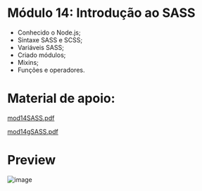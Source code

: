 # Módulo 14: Introdução ao SASS
- Conhecido o Node.js;
- Sintaxe SASS e SCSS;
- Variáveis SASS;
- Criado módulos;
- Mixins;
- Funções e operadores.

# Material de apoio:
[mod14SASS.pdf](https://github.com/DGzzzzz/modSass/blob/main/mod14SASS.pdf)

[mod14gSASS.pdf](https://github.com/DGzzzzz/modSass/blob/main/mod14gSASS.pdf)

# Preview
![image](https://github.com/DGzzzzz/modSass/assets/132670815/6cb244a2-9fbc-4978-8b44-a5f6f60e31d4)
